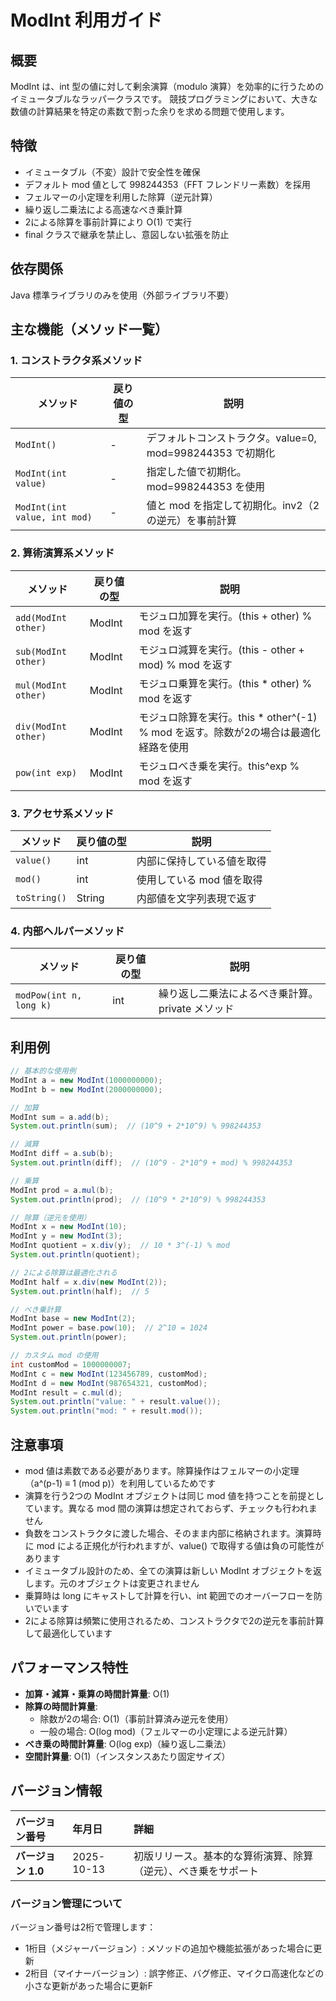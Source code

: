 # ModInt 利用ガイド

## 概要

ModInt は、int 型の値に対して剰余演算（modulo 演算）を効率的に行うためのイミュータブルなラッパークラスです。
競技プログラミングにおいて、大きな数値の計算結果を特定の素数で割った余りを求める問題で使用します。

## 特徴

- イミュータブル（不変）設計で安全性を確保
- デフォルト mod 値として 998244353（FFT フレンドリー素数）を採用
- フェルマーの小定理を利用した除算（逆元計算）
- 繰り返し二乗法による高速なべき乗計算
- 2による除算を事前計算により O(1) で実行
- final クラスで継承を禁止し、意図しない拡張を防止

## 依存関係

Java 標準ライブラリのみを使用（外部ライブラリ不要）

## 主な機能（メソッド一覧）

### 1. コンストラクタ系メソッド

| メソッド                         | 戻り値の型 | 説明                                       |
|------------------------------|-------|------------------------------------------|
| `ModInt()`                   | -     | デフォルトコンストラクタ。value=0, mod=998244353 で初期化 |
| `ModInt(int value)`          | -     | 指定した値で初期化。mod=998244353 を使用              |
| `ModInt(int value, int mod)` | -     | 値と mod を指定して初期化。inv2（2の逆元）を事前計算          |

### 2. 算術演算系メソッド

| メソッド                | 戻り値の型  | 説明                                                     |
|---------------------|--------|--------------------------------------------------------|
| `add(ModInt other)` | ModInt | モジュロ加算を実行。(this + other) % mod を返す                     |
| `sub(ModInt other)` | ModInt | モジュロ減算を実行。(this - other + mod) % mod を返す               |
| `mul(ModInt other)` | ModInt | モジュロ乗算を実行。(this * other) % mod を返す                     |
| `div(ModInt other)` | ModInt | モジュロ除算を実行。this * other^(-1) % mod を返す。除数が2の場合は最適化経路を使用 |
| `pow(int exp)`      | ModInt | モジュロべき乗を実行。this^exp % mod を返す                          |

### 3. アクセサ系メソッド

| メソッド         | 戻り値の型  | 説明              |
|--------------|--------|-----------------|
| `value()`    | int    | 内部に保持している値を取得   |
| `mod()`      | int    | 使用している mod 値を取得 |
| `toString()` | String | 内部値を文字列表現で返す    |

### 4. 内部ヘルパーメソッド

| メソッド                    | 戻り値の型 | 説明                           |
|-------------------------|-------|------------------------------|
| `modPow(int n, long k)` | int   | 繰り返し二乗法によるべき乗計算。private メソッド |

## 利用例

```java
// 基本的な使用例
ModInt a = new ModInt(1000000000);
ModInt b = new ModInt(2000000000);

// 加算
ModInt sum = a.add(b);
System.out.println(sum);  // (10^9 + 2*10^9) % 998244353

// 減算
ModInt diff = a.sub(b);
System.out.println(diff);  // (10^9 - 2*10^9 + mod) % 998244353

// 乗算
ModInt prod = a.mul(b);
System.out.println(prod);  // (10^9 * 2*10^9) % 998244353

// 除算（逆元を使用）
ModInt x = new ModInt(10);
ModInt y = new ModInt(3);
ModInt quotient = x.div(y);  // 10 * 3^(-1) % mod
System.out.println(quotient);

// 2による除算は最適化される
ModInt half = x.div(new ModInt(2));
System.out.println(half);  // 5

// べき乗計算
ModInt base = new ModInt(2);
ModInt power = base.pow(10);  // 2^10 = 1024
System.out.println(power);

// カスタム mod の使用
int customMod = 1000000007;
ModInt c = new ModInt(123456789, customMod);
ModInt d = new ModInt(987654321, customMod);
ModInt result = c.mul(d);
System.out.println("value: " + result.value());
System.out.println("mod: " + result.mod());
```

## 注意事項

- mod 値は素数である必要があります。除算操作はフェルマーの小定理（a^(p-1) ≡ 1 (mod p)）を利用しているためです
- 演算を行う2つの ModInt オブジェクトは同じ mod 値を持つことを前提としています。異なる mod 間の演算は想定されておらず、チェックも行われません
- 負数をコンストラクタに渡した場合、そのまま内部に格納されます。演算時に mod による正規化が行われますが、value()
	で取得する値は負の可能性があります
- イミュータブル設計のため、全ての演算は新しい ModInt オブジェクトを返します。元のオブジェクトは変更されません
- 乗算時は long にキャストして計算を行い、int 範囲でのオーバーフローを防いでいます
- 2による除算は頻繁に使用されるため、コンストラクタで2の逆元を事前計算して最適化しています

## パフォーマンス特性

- **加算・減算・乗算の時間計算量**: O(1)
- **除算の時間計算量**:
	- 除数が2の場合: O(1)（事前計算済み逆元を使用）
	- 一般の場合: O(log mod)（フェルマーの小定理による逆元計算）
- **べき乗の時間計算量**: O(log exp)（繰り返し二乗法）
- **空間計算量**: O(1)（インスタンスあたり固定サイズ）

## バージョン情報

| バージョン番号       | 年月日        | 詳細                              |
|:--------------|:-----------|:--------------------------------|
| **バージョン 1.0** | 2025-10-13 | 初版リリース。基本的な算術演算、除算（逆元）、べき乗をサポート |

### バージョン管理について

バージョン番号は2桁で管理します：

- 1桁目（メジャーバージョン）: メソッドの追加や機能拡張があった場合に更新
- 2桁目（マイナーバージョン）: 誤字修正、バグ修正、マイクロ高速化などの小さな更新があった場合に更新F